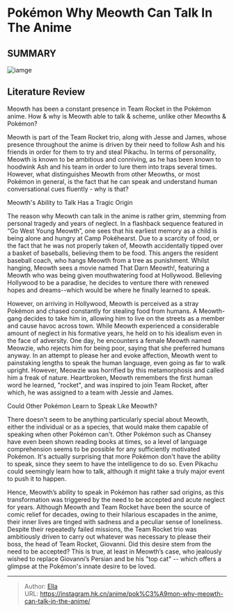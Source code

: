 # Pokémon Why Meowth Can Talk In The Anime


## SUMMARY 

![iamge](https://static1.srcdn.com/wordpress/wp-content/uploads/2021/05/meowth-can-speak-backstory.jpg)

## Literature Review

Meowth has been a constant presence in Team Rocket in the Pokémon anime. How &amp; why is Meowth able to talk &amp; scheme, unlike other Meowths &amp; Pokémon? 





Meowth is part of the Team Rocket trio, along with Jesse and James, whose presence throughout the anime is driven by their need to follow Ash and his friends in order for them to try and steal Pikachu. In terms of personality, Meowth is known to be ambitious and conniving, as he has been known to hoodwink Ash and his team in order to lure them into traps several times. However, what distinguishes Meowth from other Meowths, or most Pokémon in general, is the fact that he can speak and understand human conversational cues fluently - why is that?





 Meowth&#39;s Ability to Talk Has a Tragic Origin 
          

The reason why Meowth can talk in the anime is rather grim, stemming from personal tragedy and years of neglect. In a flashback sequence featured in “Go West Young Meowth”, one sees that his earliest memory as a child is being alone and hungry at Camp Pokéhearst. Due to a scarcity of food, or the fact that he was not properly taken of, Meowth accidentally tipped over a basket of baseballs, believing them to be food. This angers the resident baseball coach, who hangs Meowth from a tree as punishment. Whilst hanging, Meowth sees a movie named That Darn Meowth!, featuring a Meowth who was being given mouthwatering food at Hollywood. Believing Hollywood to be a paradise, he decides to venture there with renewed hopes and dreams--which would be where he finally learned to speak.




However, on arriving in Hollywood, Meowth is perceived as a stray Pokémon and chased constantly for stealing food from humans. A Meowth-gang decides to take him in, allowing him to live on the streets as a member and cause havoc across town. While Meowth experienced a considerable amount of neglect in his formative years, he held on to his idealism even in the face of adversity. One day, he encounters a female Meowth named Meowzie, who rejects him for being poor, saying that she preferred humans anyway. In an attempt to please her and evoke affection, Meowth went to painstaking lengths to speak the human language, even going as far to walk upright. However, Meowzie was horrified by this metamorphosis and called him a freak of nature. Heartbroken, Meowth remembers the first human word he learned, &#34;rocket&#34;, and was inspired to join Team Rocket, after which, he was assigned to a team with Jessie and James.



 Could Other Pokémon Learn to Speak Like Meowth? 
          




There doesn&#39;t seem to be anything particularly special about Meowth, either the individual or as a species, that would make them capable of speaking when other Pokémon can&#39;t. Other Pokémon such as Chansey have even been shown reading books at times, so a level of language comprehension seems to be possible for any sufficiently motivated Pokémon. It&#39;s actually surprising that more Pokémon don&#39;t have the ability to speak, since they seem to have the intelligence to do so. Even Pikachu could seemingly learn how to talk, although it might take a truly major event to push it to happen.

Hence, Meowth’s ability to speak in Pokémon has rather sad origins, as this transformation was triggered by the need to be accepted and acute neglect for years. Although Meowth and Team Rocket have been the source of comic relief for decades, owing to their hilarious escapades in the anime, their inner lives are tinged with sadness and a peculiar sense of loneliness. Despite their repeatedly failed missions, the Team Rocket trio was ambitiously driven to carry out whatever was necessary to please their boss, the head of Team Rocket, Giovanni. Did this desire stem from the need to be accepted? This is true, at least in Meowth’s case, who jealously wished to replace Giovanni’s Persian and be his &#34;top cat&#34; -- which offers a glimpse at the Pokémon&#39;s innate desire to be loved.






---

> Author: [Ella](https://instagram.hk.cn/)  
> URL: https://instagram.hk.cn/anime/pok%C3%A9mon-why-meowth-can-talk-in-the-anime/  

